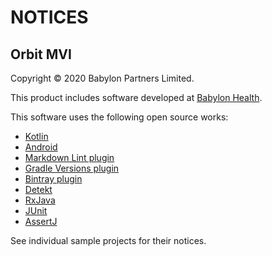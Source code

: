 # NOTICES

## Orbit MVI

Copyright &copy; 2020 Babylon Partners Limited.

This product includes software developed at [Babylon Health](http://www.babylonhealth.com/).

This software uses the following open source works:

- [Kotlin](https://github.com/JetBrains/kotlin)
- [Android](https://developer.android.com)
- [Markdown Lint plugin](https://github.com/appmattus/markdown-lint)
- [Gradle Versions plugin](https://github.com/ben-manes/gradle-versions-plugin)
- [Bintray plugin](https://github.com/bintray/gradle-bintray-plugin)
- [Detekt](https://github.com/detekt/detekt)
- [RxJava](https://github.com/ReactiveX/RxJava)
- [JUnit](https://junit.org/)
- [AssertJ](https://assertj.github.io/doc/)

See individual sample projects for their notices.
